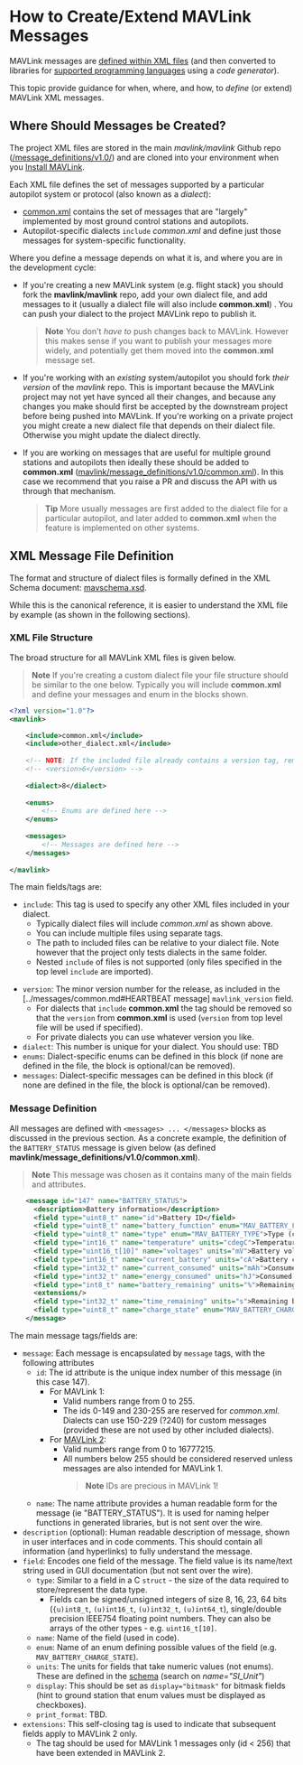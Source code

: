 # How to Create/Extend MAVLink Messages

MAVLink messages are [defined within XML files](../messages/README.md) (and then converted to libraries for [supported programming languages](../README.md#supported_languages) using a *code generator*).

This topic provide guidance for when, where, and how, to *define* (or extend) MAVLink XML messages.


## Where Should Messages be Created?

The project XML files are stored in the main *mavlink/mavlink* Github repo ([/message_definitions/v1.0/](https://github.com/mavlink/mavlink/tree/master/message_definitions/v1.0/)) and are cloned into your environment when you [Install MAVLink](../getting_started/installation.md).

Each XML file defines the set of messages supported by a particular autopilot system or protocol (also known as a *dialect*):
* [common.xml](../messages/common.md) contains the set of messages that are "largely" implemented by most ground control stations and autopilots.
* Autopilot-specific dialects `include` *common.xml* and define just those messages for system-specific functionality.


Where you define a message depends on what it is, and where you are in the development cycle:

* If you're creating a new MAVLink system (e.g. flight stack) you should fork the **mavlink/mavlink** repo, add your own dialect file, and add messages to it (usually a dialect file will also include **common.xml**) .
  You can push your dialect to the project MAVLink repo to publish it.

  > **Note** You don't *have to* push changes back to MAVLink. However this makes sense if you want to publish your messages more widely, and potentially get them moved into the **common.xml** message set.

* If you're working with an *existing* system/autopilot you should fork *their version* of the *mavlink* repo. 
  This is important because the MAVLink project may not yet have synced all their changes, and because any changes you make should first be accepted by the downstream project before being pushed into MAVLink. 
  If you're working on a private project you might create a new dialect file that depends on their dialect file. 
  Otherwise you might update the dialect directly.

* If you are working on messages that are useful for multiple ground stations and autopilots then ideally these should be added to **common.xml** ([mavlink/message_definitions/v1.0/common.xml](https://github.com/mavlink/mavlink/tree/master/message_definitions/v1.0/common.xml)). 
  In this case we recommend that you raise a PR and discuss the API with us through that mechanism.

  > **Tip** More usually messages are first added to the dialect file for a particular autopilot, and later added to **common.xml** when the feature is implemented on other systems.



## XML Message File Definition

The format and structure of dialect files is formally defined in the XML Schema document: [mavschema.xsd](https://github.com/ArduPilot/pymavlink/blob/master/generator/mavschema.xsd).

While this is the canonical reference, it is easier to understand the XML file by example (as shown in the following sections). 

### XML File Structure

The broad structure for all MAVLink XML files is given below.

> **Note** If you're creating a custom dialect file your file structure should be similar to the one below.
  Typically you will include **common.xml** and define your messages and enum in the blocks shown.

```xml
<?xml version="1.0"?>
<mavlink>

    <include>common.xml</include>
    <include>other_dialect.xml</include>
    
    <!-- NOTE: If the included file already contains a version tag, remove the version tag here, else uncomment to enable. -->
    <!-- <version>6</version> -->
    
    <dialect>8</dialect>
    
    <enums>
        <!-- Enums are defined here -->
    </enums>
    
    <messages>
        <!-- Messages are defined here -->
    </messages>
    
</mavlink>
```

The main fields/tags are:

- `include`: This tag is used to specify any other XML files included in your dialect.
   - Typically dialect files will include *common.xml* as shown above.
   - You can include multiple files using separate tags.
   - The path to included files can be relative to your dialect file. 
     Note however that the project only tests dialects in the same folder.
   - Nested `include` of files is not supported (only files specified in the top level `include` are imported).
* `version`: The minor version number for the release, as included in the [../messages/common.md#HEARTBEAT message] `mavlink_version` field. 
  * For dialects that `include` **common.xml** the tag should be removed so that the `version` from **common.xml** is used (`version` from top level file will be used if specified).
  * For private dialects you can use whatever version you like. 
* `dialect`: This number is unique for your dialect. You should use: TBD <!-- how are these allocated -->
* `enums`: Dialect-specific enums can be defined in this block (if none are defined in the file, the block is optional/can be removed).
* `messages`: Dialect-specific messages can be defined in this block (if none are defined in the file, the block is optional/can be removed).


### Message Definition

All messages are defined with `<messages> ... </messages>` blocks as discussed in the previous section.
As a concrete example, the definition of the `BATTERY_STATUS` message is given below (as defined **mavlink/message_definitions/v1.0/common.xml**).

> **Note** This message was chosen as it contains many of the main fields and attributes. 

```xml
    <message id="147" name="BATTERY_STATUS">
      <description>Battery information</description>
      <field type="uint8_t" name="id">Battery ID</field>
      <field type="uint8_t" name="battery_function" enum="MAV_BATTERY_FUNCTION">Function of the battery</field>
      <field type="uint8_t" name="type" enum="MAV_BATTERY_TYPE">Type (chemistry) of the battery</field>
      <field type="int16_t" name="temperature" units="cdegC">Temperature of the battery. INT16_MAX for unknown temperature.</field>
      <field type="uint16_t[10]" name="voltages" units="mV">Battery voltage of cells. Cells above the valid cell count for this battery should have the UINT16_MAX value.</field>
      <field type="int16_t" name="current_battery" units="cA">Battery current, -1: autopilot does not measure the current</field>
      <field type="int32_t" name="current_consumed" units="mAh">Consumed charge, -1: autopilot does not provide consumption estimate</field>
      <field type="int32_t" name="energy_consumed" units="hJ">Consumed energy, -1: autopilot does not provide energy consumption estimate</field>
      <field type="int8_t" name="battery_remaining" units="%">Remaining battery energy. Values: [0-100], -1: autopilot does not estimate the remaining battery.</field>
      <extensions/>
      <field type="int32_t" name="time_remaining" units="s">Remaining battery time, 0: autopilot does not provide remaining battery time estimate</field>
      <field type="uint8_t" name="charge_state" enum="MAV_BATTERY_CHARGE_STATE">State for extent of discharge, provided by autopilot for warning or external reactions</field>
    </message>
```
    

The main message tags/fields are:

- `message`: Each message is encapsulated by `message` tags, with the following attributes
  - `id`: The id attribute is the unique index number of this message (in this case 147). 
    - For MAVLink 1:
      - Valid numbers range from 0 to 255.
      - The ids 0-149 and 230-255 are reserved for *common.xml*. Dialects can use 150-229 (?240) for custom messages (provided these are not used by other included dialects). 
    - For [MAVLink 2](../guide/mavlink_2.md):
      - Valid numbers range from 0 to 16777215.
      - All numbers below 255 should be considered reserved unless messages are also intended for MAVLink 1. 
        > **Note** IDs are precious in MAVLink 1!
  - `name`: The name attribute provides a human readable form for the message (ie "BATTERY_STATUS"). It is used for naming helper functions in generated libraries, but is not sent over the wire.
- `description` (optional): Human readable description of message, shown in user interfaces and in code comments. 
  This should contain all information (and hyperlinks) to fully understand the message.
- `field`: Encodes one field of the message. The field value is its name/text string used in GUI documentation (but not sent over the wire).
  - `type`: Similar to a field in a C `struct` - the size of the data required to store/represent the data type.
    - Fields can be signed/unsigned integers of size 8, 16, 23, 64 bits (`{u)int8_t`, `(u)int16_t`, `(u)int32_t`, `(u)int64_t`), single/double precision IEEE754 floating point numbers. 
    They can also be arrays of the other types - e.g. `uint16_t[10]`. 
  - `name`: Name of the field (used in code).
  - `enum`: Name of an enum defining possible values of the field (e.g. `MAV_BATTERY_CHARGE_STATE`).
  - `units`: The units for fields that take numeric values (not enums). These are defined in the [schema](https://github.com/ArduPilot/pymavlink/blob/master/generator/mavschema.xsd) (search on *name="SI_Unit"*)
  - `display`: This should be set as `display="bitmask"` for bitmask fields (hint to ground station that enum values must be displayed as checkboxes).
  - `print_format`: TBD.
- `extensions`: This self-closing tag is used to indicate that subsequent fields apply to MAVLink 2 only. 
  - The tag should be used for MAVLink 1 messages only (id < 256) that have been extended in MAVLink 2. 



  
  
<!--
BELOW HERE IS EVOLVING NOTES


## Compiling XML to C/C++ or Python

After storing this message definition file, it can be compiled into C-code. This process is described on this page: [[:mavlink:generator]], for the impatient reader the command would be:

```bash
git clone https://github.com/mavlink/mavlink mavlink-generator
cd mavlink-generator
python generate.py
```

It will bring up a Python GUI allowing you to select the appropriate input and output files / directories. After compiling the code, the resulting C-struct looks like this:

```c
#define MAVLINK_MSG_ID_HEARTBEAT 0

typedef struct __mavlink_heartbeat_t
{
 uint32_t custom_mode; ///< Navigation mode bitfield, see MAV_AUTOPILOT_CUSTOM_MODE ENUM for some examples. This field is autopilot-specific.
 uint8_t type; ///< Type of the MAV (quadrotor, helicopter, etc., up to 15 types, defined in MAV_TYPE ENUM)
 uint8_t autopilot; ///< Autopilot type / class. defined in MAV_CLASS ENUM
 uint8_t base_mode; ///< System mode bitfield, see MAV_MODE_FLAGS ENUM in mavlink/include/mavlink_types.h
 uint8_t system_status; ///< System status flag, see MAV_STATUS ENUM
 uint8_t mavlink_version; ///< MAVLink version
} mavlink_heartbeat_t;
```

In addition MAVLink generates functions to serialize (pack) and deserialize (unpack) messages:

```c
/**
 * @brief Pack a heartbeat message
 * @param system_id ID of this system
 * @param component_id ID of this component (e.g. 200 for IMU)
 * @param msg The MAVLink message to compress the data into
 *
 * @param type Type of the MAV (quadrotor, helicopter, etc., up to 15 types, defined in MAV_TYPE ENUM)
 * @param autopilot Autopilot type / class. defined in MAV_CLASS ENUM
 * @param base_mode System mode bitfield, see MAV_MODE_FLAGS ENUM in mavlink/include/mavlink_types.h
 * @param custom_mode Navigation mode bitfield, see MAV_AUTOPILOT_CUSTOM_MODE ENUM for some examples. This field is autopilot-specific.
 * @param system_status System status flag, see MAV_STATUS ENUM
 * @return length of the message in bytes (excluding serial stream start sign)
 */
static inline uint16_t mavlink_msg_heartbeat_pack(uint8_t system_id, uint8_t component_id, mavlink_message_t* msg,
						       uint8_t type, uint8_t autopilot, uint8_t base_mode, uint32_t custom_mode, uint8_t system_status)


/**
 * @brief Encode a heartbeat struct into a message
 *
 * @param system_id ID of this system
 * @param component_id ID of this component (e.g. 200 for IMU)
 * @param msg The MAVLink message to compress the data into
 * @param heartbeat C-struct to read the message contents from
 */
static inline uint16_t mavlink_msg_heartbeat_encode(uint8_t system_id, uint8_t component_id, mavlink_message_t* msg, const mavlink_heartbeat_t* heartbeat)
```

And of course also to decode the contents of message:

```c
/**
 * @brief Decode a heartbeat message into a struct
 *
 * @param msg The message to decode
 * @param heartbeat C-struct to decode the message contents into
 */
static inline void mavlink_msg_heartbeat_decode(const mavlink_message_t* msg, mavlink_heartbeat_t* heartbeat)
```



Draw inspiration from dialects and other messages.


## Create vs Extend

You may need to create or 

You should create a new message when your MAVLink system supports a feature that is not 


While a dialect can include any other message definition, care should be taken when including a definition file that includes another file (only a single level of nesting is tested).




////


///
The process of adding a message is explained here with the common heartbeat message.

Note that the heartbeat message is the only message required to be used, all other messages are optional.

Questions



it looks like this should be deleted and the dialect in imported file should be used???
Note both the version and include tags. If this file is in the same directory as the common.xml file, the contents of that file will be included in the final MAVLink code generated from this description file. 
This is probably the way you want to organize your custom message definition file.

  1. 150 - 229 appear to not be held by common.xml. 
  What range should a dialect use for its messages/ 
  What about for extended enums?
  What if they are overloaded.
  https://diydrones.com/forum/topics/best-practice-for-adding-custom-mavlink-command
  
-->

